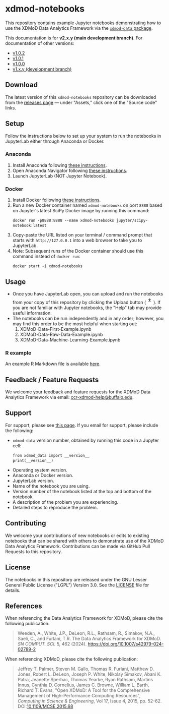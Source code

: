# xdmod-notebooks
This repository contains example Jupyter notebooks demonstrating how to use the XDMoD Data Analytics Framework via the [`xdmod-data` package](https://pypi.org/project/xdmod-data/).

This documentation is for **v2.x.y (main development branch)**. For documentation of other versions:

- [v1.0.2](https://github.com/ubccr/xdmod-notebooks/tree/v1.0.2?tab=readme-ov-file#xdmod-notebooks)
- [v1.0.1](https://github.com/ubccr/xdmod-notebooks/tree/v1.0.1?tab=readme-ov-file#xdmod-notebooks)
- [v1.0.0](https://github.com/ubccr/xdmod-notebooks/tree/v1.0.0?tab=readme-ov-file#xdmod-notebooks)
- [v1.x.y (development branch)](https://github.com/ubccr/xdmod-notebooks/tree/v1.x.y?tab=readme-ov-file#xdmod-notebooks)

## Download
The latest version of this `xdmod-notebooks` repository can be downloaded from the [releases page](https://github.com/ubccr/xdmod-notebooks/releases) — under "Assets," click one of the "Source code" links.

## Setup
Follow the instructions below to set up your system to run the notebooks in JupyterLab either through Anaconda or Docker.

### Anaconda
1. Install Anaconda following [these instructions](https://docs.anaconda.com/free/anaconda/install/index.html).
1. Open Anaconda Navigator following [these instructions](https://docs.anaconda.com/free/anaconda/install/verify-install/).
1. Launch JupyterLab (NOT Jupyter Notebook).

### Docker
1. Install Docker following [these instructions](https://docs.docker.com/engine/install/).
1. Run a new Docker container named `xdmod-notebooks` on port `8888` based on Jupyter's latest SciPy Docker image by running this command:
    ```
    docker run -p8888:8888 --name xdmod-notebooks jupyter/scipy-notebook:latest
    ```
1. Copy-paste the URL listed on your terminal / command prompt that starts with `http://127.0.0.1` into a web browser to take you to JupyterLab.
1. Note: Subsequent runs of the Docker container should use this command instead of `docker run`:
    ```
    docker start -i xdmod-notebooks
    ```

## Usage
* Once you have JupyterLab open, you can upload and run the notebooks from your copy of this repository by clicking the Upload button (![Screenshot of upload button](docs/img/jupyter-upload.jpg)). If you are not familiar with Jupyter notebooks, the "Help" tab may provide useful information.
* The notebooks can be run independently and in any order; however, you may find this order to be the most helpful when starting out:
    1. XDMoD-Data-First-Example.ipynb
    1. XDMoD-Data-Raw-Data-Example.ipynb
    1. XDMoD-Data-Machine-Learning-Example.ipynb

### R example
An example R Markdown file is available [here](R).

## Feedback / Feature Requests
We welcome your feedback and feature requests for the XDMoD Data Analytics Framework via email: ccr-xdmod-help@buffalo.edu.

## Support
For support, please see [this page](https://open.xdmod.org/support.html). If you email for support, please include the following:
* `xdmod-data` version number, obtained by running this code in a Jupyter cell:
    ```
    from xdmod_data import __version__
    print(__version__)
    ```
* Operating system version.
* Anaconda or Docker version.
* JupyterLab version.
* Name of the notebook you are using.
* Version number of the notebook listed at the top and bottom of the notebook.
* A description of the problem you are experiencing.
* Detailed steps to reproduce the problem.

## Contributing
We welcome your contributions of new notebooks or edits to existing notebooks that can be shared with others to demonstrate use of the XDMoD Data Analytics Framework. Contributions can be made via GitHub Pull Requests to this repository.

## License
The notebooks in this repository are released under the GNU Lesser General Public License ("LGPL") Version 3.0. See the [LICENSE](LICENSE) file for details.

## References

When referencing the Data Analytics Framework for XDMoD, please cite the following publication:

> Weeden, A., White, J.P., DeLeon, R.L., Rathsam, R., Simakov, N.A., Saeli, C., and Furlani, T.R. The Data Analytics Framework for XDMoD. _SN COMPUT. SCI._ 5, 462 (2024). https://doi.org/10.1007/s42979-024-02789-2

When referencing XDMoD, please cite the following publication:

> Jeffrey T. Palmer, Steven M. Gallo, Thomas R. Furlani, Matthew D. Jones, Robert L. DeLeon, Joseph P. White, Nikolay Simakov, Abani K. Patra, Jeanette Sperhac, Thomas Yearke, Ryan Rathsam, Martins Innus, Cynthia D. Cornelius, James C. Browne, William L. Barth, Richard T. Evans, "Open XDMoD: A Tool for the Comprehensive Management of High-Performance Computing Resources", *Computing in Science & Engineering*, Vol 17, Issue 4, 2015, pp. 52-62. DOI:[10.1109/MCSE.2015.68](https://doi.org/10.1109/MCSE.2015.68)


